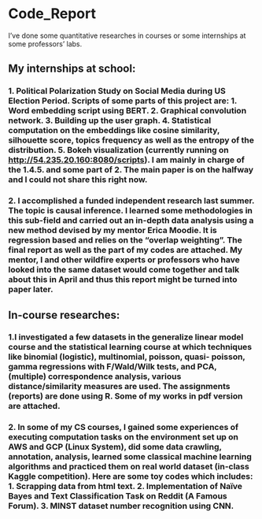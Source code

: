 # Code_Report
I’ve done some quantitative researches in courses or some internships at some professors’ labs.

## My internships at school:
### 1. Political Polarization Study on Social Media during US Election Period. Scripts of some parts of this project are: 1. Word embedding script using BERT. 2. Graphical convolution network. 3. Building up the user graph. 4. Statistical computation on the embeddings like cosine similarity, silhouette score, topics frequency as well as the entropy of the distribution. 5. Bokeh visualization (currently running on http://54.235.20.160:8080/scripts). I am mainly in charge of the 1.4.5. and some part of 2. The main paper is on the halfway and I could not share this right now. 
### 2. I accomplished a funded independent research last summer. The topic is causal inference. I learned some methodologies in this sub-field and carried out an in-depth data analysis using a new method devised by my mentor Erica Moodie. It is regression based and relies on the “overlap weighting”. The final report as well as the part of my codes are attached. My mentor, I and other wildfire experts or professors who have looked into the same dataset would come together and talk about this in April and thus this report might be turned into paper later.

## In-course researches:
### 1.I investigated a few datasets in the generalize linear model course and the statistical learning course at which techniques like binomial (logistic), multinomial, poisson, quasi- poisson, gamma regressions with F/Wald/Wilk tests, and PCA, (multiple) correspondence analysis, various distance/similarity measures are used. The assignments (reports) are done using R. Some of my works in pdf version are attached.
### 2. In some of my CS courses, I gained some experiences of executing computation tasks on the environment set up on AWS and GCP (Linux System), did some data crawling, annotation, analysis, learned some classical machine learning algorithms and practiced them on real world dataset (in-class Kaggle competition). Here are some toy codes which includes: 1. Scrapping data from html text. 2. Implementation of Naïve Bayes and Text Classification Task on Reddit (A Famous Forum). 3. MINST dataset number recognition using CNN.
